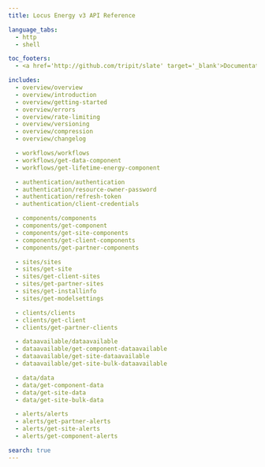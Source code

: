 ```yaml
---
title: Locus Energy v3 API Reference

language_tabs:
  - http
  - shell

toc_footers:
  - <a href='http://github.com/tripit/slate' target='_blank'>Documentation Powered by Slate</a>

includes:
  - overview/overview
  - overview/introduction
  - overview/getting-started
  - overview/errors
  - overview/rate-limiting
  - overview/versioning
  - overview/compression
  - overview/changelog

  - workflows/workflows
  - workflows/get-data-component
  - workflows/get-lifetime-energy-component

  - authentication/authentication
  - authentication/resource-owner-password
  - authentication/refresh-token
  - authentication/client-credentials

  - components/components
  - components/get-component
  - components/get-site-components
  - components/get-client-components
  - components/get-partner-components

  - sites/sites
  - sites/get-site
  - sites/get-client-sites
  - sites/get-partner-sites
  - sites/get-installinfo
  - sites/get-modelsettings

  - clients/clients
  - clients/get-client
  - clients/get-partner-clients

  - dataavailable/dataavailable
  - dataavailable/get-component-dataavailable
  - dataavailable/get-site-dataavailable
  - dataavailable/get-site-bulk-dataavailable

  - data/data
  - data/get-component-data
  - data/get-site-data
  - data/get-site-bulk-data

  - alerts/alerts
  - alerts/get-partner-alerts
  - alerts/get-site-alerts
  - alerts/get-component-alerts

search: true
---
```

